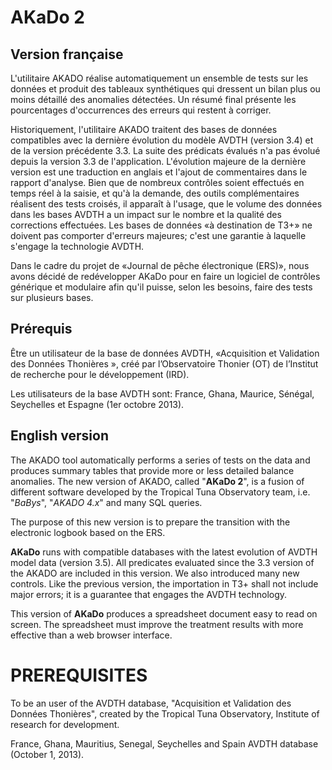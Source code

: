 AKaDo 2
=======

Version française
-----------------

L'utilitaire AKADO réalise automatiquement un ensemble de tests sur les données 
et produit des tableaux synthétiques qui dressent un bilan plus ou moins détaillé 
des anomalies détectées. Un résumé final présente les pourcentages d'occurrences 
des erreurs qui restent à corriger.

Historiquement, l'utilitaire AKADO traitent des bases de données compatibles avec 
la dernière évolution du modèle AVDTH (version 3.4) et de la version précédente 
3.3. La suite des prédicats évalués n'a pas évolué depuis la version 3.3 de 
l'application. L'évolution majeure de la dernière version est une traduction en 
anglais et l'ajout de commentaires dans le rapport d'analyse. Bien que de nombreux 
contrôles soient effectués en temps réel à la saisie, et qu'à la demande, des 
outils complémentaires réalisent des tests croisés, il apparaît à l'usage, que 
le volume des données dans les bases AVDTH a un impact sur le nombre et la 
qualité des corrections effectuées. Les bases de données «à destination de T3+» 
ne doivent pas comporter d'erreurs majeures; c'est une garantie à laquelle 
s'engage la technologie AVDTH.

Dans le cadre du projet de «Journal de pêche électronique (ERS)», nous avons 
décidé de redévelopper AKaDo pour en faire un logiciel de contrôles générique et
 modulaire afin qu'il puisse, selon les besoins, faire des tests sur plusieurs 
bases.

Prérequis 
---------

Être un utilisateur de la base de données AVDTH, «Acquisition et Validation des 
Données Thonières », créé par l’Observatoire Thonier (OT) de l’Institut de 
recherche pour le développement (IRD).

Les utilisateurs de la base AVDTH sont: France, Ghana, Maurice, Sénégal, 
Seychelles et Espagne (1er octobre 2013).

English version
---------------

The AKADO tool automatically performs a series of tests on the data 
and produces summary tables that provide more or less detailed balance 
anomalies. The new version of AKADO, called "**AKaDo 2**", is a fusion of 
different software developed by the Tropical Tuna Observatory team, 
i.e. "*BaBys*", "*AKADO 4.x*" and many SQL queries. 

The purpose of this  new version is to prepare the transition with the electronic 
logbook based on the ERS.


**AKaDo** runs with compatible databases with the latest evolution of 
AVDTH model data (version 3.5). All predicates evaluated since the 
3.3 version of the AKADO are included in this version. 
We also introduced many new controls.  Like the previous version, 
the importation in T3+ shall not include major errors; it is a guarantee 
that engages the AVDTH technology.

This version of **AKaDo** produces a spreadsheet document easy to read 
on screen. The spreadsheet must improve the treatment results with 
more effective than a web browser interface.

PREREQUISITES
=============

To be an user of the AVDTH database, "Acquisition et Validation des 
Données Thonières", created by the Tropical Tuna Observatory, Institute
of research for development.
 
France, Ghana, Mauritius, Senegal, Seychelles and Spain AVDTH database
(October 1, 2013).